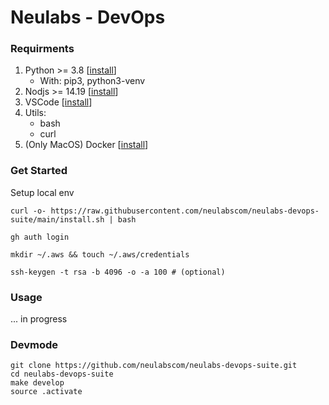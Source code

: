 # Neulabs - DevOps

### Requirments


1. Python >= 3.8 \[[install](https://www.python.org/downloads/)\]
    - With: pip3, python3-venv
2. Nodjs >= 14.19 \[[install](https://github.com/nvm-sh/nvm)\]
3. VSCode \[[install](https://code.visualstudio.com/download)\]
4. Utils:
    - bash
    - curl
5. (Only MacOS) Docker \[[install](https://docs.docker.com/desktop/mac/install/)\]

### Get Started

Setup local env

    curl -o- https://raw.githubusercontent.com/neulabscom/neulabs-devops-suite/main/install.sh | bash

    gh auth login

    mkdir ~/.aws && touch ~/.aws/credentials

    ssh-keygen -t rsa -b 4096 -o -a 100 # (optional)


### Usage

... in progress

### Devmode

    git clone https://github.com/neulabscom/neulabs-devops-suite.git
    cd neulabs-devops-suite
    make develop
    source .activate

